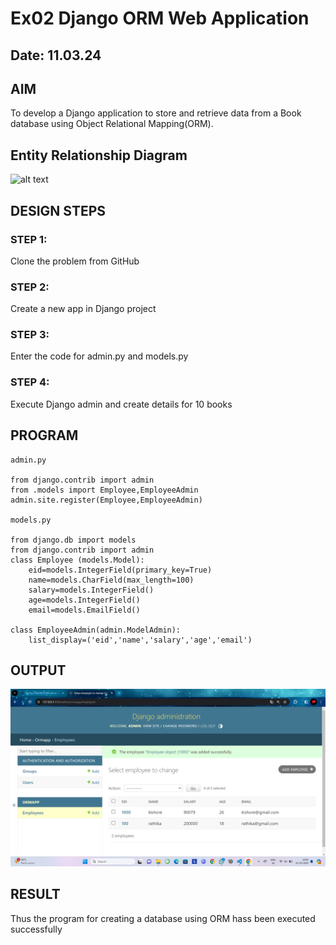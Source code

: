 # Ex02 Django ORM Web Application
## Date: 11.03.24

## AIM
To develop a Django application to store and retrieve data from a Book database using Object Relational Mapping(ORM).

## Entity Relationship Diagram

![alt text](<Screenshot (8).png>)

## DESIGN STEPS

### STEP 1:
Clone the problem from GitHub

### STEP 2:
Create a new app in Django project

### STEP 3:
Enter the code for admin.py and models.py

### STEP 4:
Execute Django admin and create details for 10 books

## PROGRAM
```
admin.py

from django.contrib import admin
from .models import Employee,EmployeeAdmin
admin.site.register(Employee,EmployeeAdmin)

models.py

from django.db import models
from django.contrib import admin
class Employee (models.Model):
    eid=models.IntegerField(primary_key=True)
    name=models.CharField(max_length=100)
    salary=models.IntegerField()
    age=models.IntegerField()
    email=models.EmailField()
 
class EmployeeAdmin(admin.ModelAdmin):
    list_display=('eid','name','salary','age','email')

```


## OUTPUT
![alt text](<Screenshot (7).png>)


## RESULT
Thus the program for creating a database using ORM hass been executed successfully
